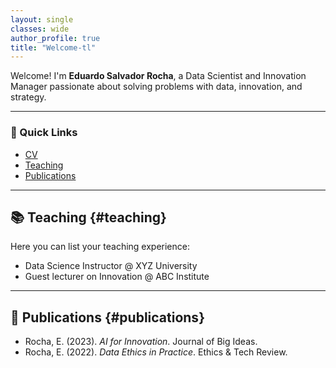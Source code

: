 ```yaml
---
layout: single
classes: wide
author_profile: true
title: "Welcome-tl"
---
```


Welcome! I'm **Eduardo Salvador Rocha**, a Data Scientist and Innovation Manager passionate about solving problems with data, innovation, and strategy.

---

### 🔗 Quick Links

- [CV](assets/files/CV_Eduardo_Salvador_Rocha.docx)
- [Teaching](#teaching)
- [Publications](#publications)

---

## 📚 Teaching {#teaching}

Here you can list your teaching experience:

- Data Science Instructor @ XYZ University
- Guest lecturer on Innovation @ ABC Institute

---

## 📝 Publications {#publications}

- Rocha, E. (2023). *AI for Innovation*. Journal of Big Ideas.
- Rocha, E. (2022). *Data Ethics in Practice*. Ethics & Tech Review.
